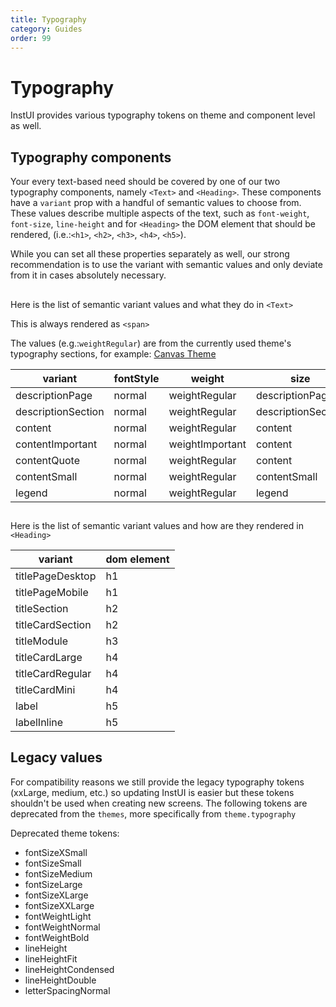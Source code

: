 ```yaml
---
title: Typography
category: Guides
order: 99
---
```


# Typography

InstUI provides various typography tokens on theme and component level as well.

## Typography components

Your every text-based need should be covered by one of our two typography components, namely `<Text>` and `<Heading>`.
These components have a `variant` prop with a handful of semantic values to choose from. These values describe multiple aspects of the text, such as `font-weight`, `font-size`, `line-height` and for `<Heading>` the DOM element that should be rendered, (i.e.:`<h1>`, `<h2>`, `<h3>`, `<h4>`, `<h5>`).

While you can set all these properties separately as well, our strong recommendation is to use the variant with semantic values and only deviate from it in cases absolutely necessary.

## <Text>

Here is the list of semantic variant values and what they do in `<Text>`

This is always rendered as `<span>`

The values (e.g.:`weightRegular`) are from the currently used theme's typography sections, for example:
[Canvas Theme](https://instructure.design/#canvas)

| variant            | fontStyle | weight          | size               | lineHeight    |
| ------------------ | --------- | --------------- | ------------------ | ------------- |
| descriptionPage    | normal    | weightRegular   | descriptionPage    | lineHeight150 |
| descriptionSection | normal    | weightRegular   | descriptionSection | lineHeight150 |
| content            | normal    | weightRegular   | content            | lineHeight150 |
| contentImportant   | normal    | weightImportant | content            | lineHeight150 |
| contentQuote       | normal    | weightRegular   | content            | lineHeight150 |
| contentSmall       | normal    | weightRegular   | contentSmall       | lineHeight150 |
| legend             | normal    | weightRegular   | legend             | lineHeight150 |

## <Heading>

Here is the list of semantic variant values and how are they rendered in `<Heading>`

| variant          | dom element |
| ---------------- | ----------- |
| titlePageDesktop | h1          |
| titlePageMobile  | h1          |
| titleSection     | h2          |
| titleCardSection | h2          |
| titleModule      | h3          |
| titleCardLarge   | h4          |
| titleCardRegular | h4          |
| titleCardMini    | h4          |
| label            | h5          |
| labelInline      | h5          |

## Legacy values

For compatibility reasons we still provide the legacy typography tokens (xxLarge, medium, etc.) so updating InstUI is easier but these tokens shouldn't be used when creating new screens. The following tokens are deprecated from the `themes`, more specifically from `theme.typography`

Deprecated theme tokens:

- fontSizeXSmall
- fontSizeSmall
- fontSizeMedium
- fontSizeLarge
- fontSizeXLarge
- fontSizeXXLarge
- fontWeightLight
- fontWeightNormal
- fontWeightBold
- lineHeight
- lineHeightFit
- lineHeightCondensed
- lineHeightDouble
- letterSpacingNormal
